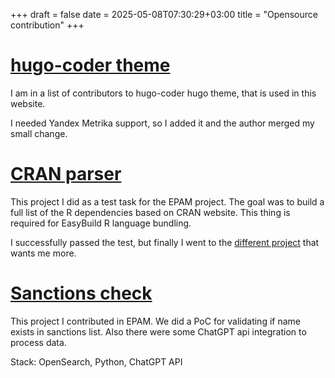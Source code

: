 +++ 
draft = false
date = 2025-05-08T07:30:29+03:00
title = "Opensource contribution"
+++

# [hugo-coder theme](https://github.com/luizdepra/hugo-coder)

I am in a list of contributors to hugo-coder hugo theme, that is used in this website.

I needed Yandex Metrika support, so I added it and the author merged my small change.

# [CRAN parser](https://github.com/leins275/cran-parser)

This project I did as a test task for the EPAM project. 
The goal was to build a full list of the R dependencies based on CRAN website.
This thing is required for EasyBuild R language bundling.

I successfully passed the test, but finally I went to the [different project](/projects/gctocbot/) that wants me more.

# [Sanctions check](https://github.com/MikhailFokanov/sanctions-check)

This project I contributed in EPAM. We did a PoC for validating if name exists in sanctions list. 
Also there were some ChatGPT api integration to process data.

Stack: OpenSearch, Python, ChatGPT API
